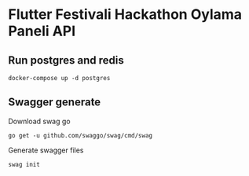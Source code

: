 # Flutter Festivali Hackathon Oylama Paneli API

## Run postgres and redis
```shell
docker-compose up -d postgres
```

## Swagger generate
Download swag go

```shell
go get -u github.com/swaggo/swag/cmd/swag
```
Generate swagger files
```shell
swag init
```

